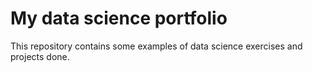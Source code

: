 # My data science portfolio

This repository contains some examples of data science exercises and projects done.